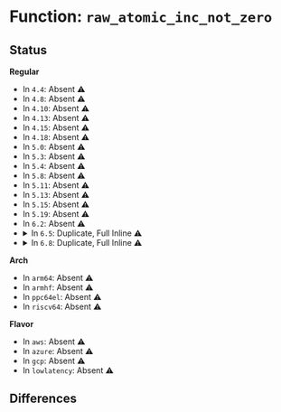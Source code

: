 # Function: <code>raw_atomic_inc_not_zero</code>

## Status
<b>Regular</b>
<ul>
<li>
In <code>4.4</code>: Absent ⚠️
</li>
<li>
In <code>4.8</code>: Absent ⚠️
</li>
<li>
In <code>4.10</code>: Absent ⚠️
</li>
<li>
In <code>4.13</code>: Absent ⚠️
</li>
<li>
In <code>4.15</code>: Absent ⚠️
</li>
<li>
In <code>4.18</code>: Absent ⚠️
</li>
<li>
In <code>5.0</code>: Absent ⚠️
</li>
<li>
In <code>5.3</code>: Absent ⚠️
</li>
<li>
In <code>5.4</code>: Absent ⚠️
</li>
<li>
In <code>5.8</code>: Absent ⚠️
</li>
<li>
In <code>5.11</code>: Absent ⚠️
</li>
<li>
In <code>5.13</code>: Absent ⚠️
</li>
<li>
In <code>5.15</code>: Absent ⚠️
</li>
<li>
In <code>5.19</code>: Absent ⚠️
</li>
<li>
In <code>6.2</code>: Absent ⚠️
</li>
<li>
<details>
<summary>In <code>6.5</code>: Duplicate, Full Inline ⚠️</summary>

**Collision:** Static Duplication

**Inline:** Full

**Transformation:** False

**Instances:**

```
In arch/x86/events/core.c (ffffffff81008399)
Location: include/linux/atomic/atomic-arch-fallback.h:2452
Inline: True
Inline callers:
  - arch/x86/events/core.c:x86_add_exclusive
```
```
In arch/x86/kernel/alternative.c (ffffffff8213e241)
Location: include/linux/atomic/atomic-arch-fallback.h:2452
Inline: True
Inline callers:
  - arch/x86/kernel/alternative.c:poke_int3_handler
```
```
In arch/x86/kernel/cpu/sgx/encl.c (ffffffff810931ce)
Location: include/linux/atomic/atomic-arch-fallback.h:2452
Inline: True
Inline callers:
  - arch/x86/kernel/cpu/sgx/encl.c:sgx_zap_enclave_ptes
  - arch/x86/kernel/cpu/sgx/encl.c:sgx_encl_alloc_backing
  - arch/x86/kernel/cpu/sgx/encl.c:sgx_encl_cpumask
```
```
In arch/x86/kernel/cpu/sgx/main.c (ffffffff810969ca)
Location: include/linux/atomic/atomic-arch-fallback.h:2452
Inline: True
```
```
In kernel/cred.c (ffffffff81133751)
Location: include/linux/atomic/atomic-arch-fallback.h:2452
Inline: True
Inline callers:
  - kernel/cred.c:get_task_cred
```
```
In kernel/sched/core.c (ffffffff811442c5)
Location: include/linux/atomic/atomic-arch-fallback.h:2452
Inline: True
Inline callers:
  - kernel/sched/core.c:sched_core_get
```
```
In kernel/module/main.c (ffffffff811db4d7)
Location: include/linux/atomic/atomic-arch-fallback.h:2452
Inline: True
Inline callers:
  - kernel/module/main.c:try_module_get
```
```
In kernel/events/core.c (ffffffff8136775a)
Location: include/linux/atomic/atomic-arch-fallback.h:2452
Inline: True
Inline callers:
  - kernel/events/core.c:account_event
  - kernel/events/core.c:perf_mmap
  - kernel/events/core.c:perf_mmap
  - kernel/events/core.c:get_pmu_ctx
```
```
In kernel/events/uprobes.c (ffffffff8137fd57)
Location: include/linux/atomic/atomic-arch-fallback.h:2452
Inline: True
Inline callers:
  - kernel/events/uprobes.c:build_map_info
```
```
In mm/vmscan.c (ffffffff813a9271)
Location: include/linux/atomic/atomic-arch-fallback.h:2452
Inline: True
Inline callers:
  - mm/vmscan.c:should_skip_mm
```
```
In mm/rmap.c (ffffffff8140f4ae)
Location: include/linux/atomic/atomic-arch-fallback.h:2452
Inline: True
Inline callers:
  - mm/rmap.c:folio_lock_anon_vma_read
  - mm/rmap.c:folio_get_anon_vma
```
```
In mm/swapfile.c (ffffffff814329b3)
Location: include/linux/atomic/atomic-arch-fallback.h:2452
Inline: True
Inline callers:
  - mm/swapfile.c:try_to_unuse
```
```
In mm/huge_memory.c (ffffffff81473aed)
Location: include/linux/atomic/atomic-arch-fallback.h:2452
Inline: True
Inline callers:
  - mm/huge_memory.c:mm_get_huge_zero_page
```
```
In fs/super.c (ffffffff814b34e4)
Location: include/linux/atomic/atomic-arch-fallback.h:2452
Inline: True
Inline callers:
  - fs/super.c:grab_super
```
```
In fs/userfaultfd.c (ffffffff815262ef)
Location: include/linux/atomic/atomic-arch-fallback.h:2452
Inline: True
Inline callers:
  - fs/userfaultfd.c:userfaultfd_continue
  - fs/userfaultfd.c:userfaultfd_writeprotect
  - fs/userfaultfd.c:userfaultfd_zeropage
  - fs/userfaultfd.c:userfaultfd_copy
  - fs/userfaultfd.c:userfaultfd_register
  - fs/userfaultfd.c:userfaultfd_release
```
```
In fs/mbcache.c (ffffffff8154c98f)
Location: include/linux/atomic/atomic-arch-fallback.h:2452
Inline: True
Inline callers:
  - fs/mbcache.c:mb_cache_entry_get
  - fs/mbcache.c:__entry_find
```
```
In fs/proc/task_mmu.c (ffffffff81564ffc)
Location: include/linux/atomic/atomic-arch-fallback.h:2452
Inline: True
Inline callers:
  - fs/proc/task_mmu.c:pagemap_read
  - fs/proc/task_mmu.c:show_smaps_rollup
  - fs/proc/task_mmu.c:m_start
```
```
In fs/proc/inode.c (ffffffff81569591)
Location: include/linux/atomic/atomic-arch-fallback.h:2452
Inline: True
Inline callers:
  - fs/proc/inode.c:proc_invalidate_siblings_dcache
```
```
In fs/proc/base.c (ffffffff8156ae0a)
Location: include/linux/atomic/atomic-arch-fallback.h:2452
Inline: True
Inline callers:
  - fs/proc/base.c:environ_read
```
```
In fs/kernfs/dir.c (ffffffff815831ef)
Location: include/linux/atomic/atomic-arch-fallback.h:2452
Inline: True
Inline callers:
  - fs/kernfs/dir.c:kernfs_find_and_get_node_by_id
```
```
In fs/fuse/file.c (ffffffff8165b37e)
Location: include/linux/atomic/atomic-arch-fallback.h:2452
Inline: True
```
```
In block/blk-mq-tag.c (ffffffff81786e4d)
Location: include/linux/atomic/atomic-arch-fallback.h:2452
Inline: True
Inline callers:
  - block/blk-mq-tag.c:blk_mq_find_and_get_req
```
```
In io_uring/timeout.c (ffffffff817d9dd1)
Location: include/linux/atomic/atomic-arch-fallback.h:2452
Inline: True
Inline callers:
  - io_uring/timeout.c:io_link_timeout_fn
```
```
In drivers/tty/hvc/hvc_console.c (ffffffff81aba3f5)
Location: include/linux/atomic/atomic-arch-fallback.h:2452
Inline: True
Inline callers:
  - drivers/tty/hvc/hvc_console.c:hvc_alloc
```
```
In drivers/iommu/iommu-sva.c (ffffffff81b2a0a4)
Location: include/linux/atomic/atomic-arch-fallback.h:2452
Inline: True
Inline callers:
  - drivers/iommu/iommu-sva.c:iommu_sva_handle_iopf
```
```
In drivers/base/power/runtime.c (ffffffff81b4df31)
Location: include/linux/atomic/atomic-arch-fallback.h:2452
Inline: True
Inline callers:
  - drivers/base/power/runtime.c:pm_runtime_get_if_active
```
```
In net/ipv6/ip6_flowlabel.c (ffffffff82005d43)
Location: include/linux/atomic/atomic-arch-fallback.h:2452
Inline: True
Inline callers:
  - net/ipv6/ip6_flowlabel.c:ipv6_flowlabel_get
  - net/ipv6/ip6_flowlabel.c:__fl6_sock_lookup
  - net/ipv6/ip6_flowlabel.c:fl_lookup
```
</details>
</li>
<li>
<details>
<summary>In <code>6.8</code>: Duplicate, Full Inline ⚠️</summary>

**Collision:** Static Duplication

**Inline:** Full

**Transformation:** False

**Instances:**

```
In arch/x86/events/core.c (ffffffff8100dab9)
Location: include/linux/atomic/atomic-arch-fallback.h:2461
Inline: True
Inline callers:
  - arch/x86/events/core.c:x86_add_exclusive
```
```
In arch/x86/kernel/alternative.c (ffffffff82220231)
Location: include/linux/atomic/atomic-arch-fallback.h:2461
Inline: True
Inline callers:
  - arch/x86/kernel/alternative.c:poke_int3_handler
```
```
In arch/x86/kernel/cpu/sgx/encl.c (ffffffff8109a63e)
Location: include/linux/atomic/atomic-arch-fallback.h:2461
Inline: True
Inline callers:
  - arch/x86/kernel/cpu/sgx/encl.c:sgx_zap_enclave_ptes
  - arch/x86/kernel/cpu/sgx/encl.c:sgx_encl_alloc_backing
  - arch/x86/kernel/cpu/sgx/encl.c:sgx_encl_cpumask
```
```
In arch/x86/kernel/cpu/sgx/main.c (ffffffff8109df3a)
Location: include/linux/atomic/atomic-arch-fallback.h:2461
Inline: True
```
```
In kernel/sched/core.c (ffffffff8114f7e5)
Location: include/linux/atomic/atomic-arch-fallback.h:2461
Inline: True
Inline callers:
  - kernel/sched/core.c:sched_core_get
```
```
In kernel/module/main.c (ffffffff811f1187)
Location: include/linux/atomic/atomic-arch-fallback.h:2461
Inline: True
Inline callers:
  - kernel/module/main.c:try_module_get
```
```
In kernel/events/core.c (ffffffff81394b09)
Location: include/linux/atomic/atomic-arch-fallback.h:2461
Inline: True
Inline callers:
  - kernel/events/core.c:account_event
  - kernel/events/core.c:perf_mmap
  - kernel/events/core.c:perf_mmap
  - kernel/events/core.c:get_pmu_ctx
```
```
In kernel/events/uprobes.c (ffffffff813a8fa2)
Location: include/linux/atomic/atomic-arch-fallback.h:2461
Inline: True
Inline callers:
  - kernel/events/uprobes.c:build_map_info
```
```
In mm/vmscan.c (ffffffff813dd0bc)
Location: include/linux/atomic/atomic-arch-fallback.h:2461
Inline: True
```
```
In mm/rmap.c (ffffffff8143be78)
Location: include/linux/atomic/atomic-arch-fallback.h:2461
Inline: True
Inline callers:
  - mm/rmap.c:folio_lock_anon_vma_read
  - mm/rmap.c:folio_get_anon_vma
```
```
In mm/swapfile.c (ffffffff8146bdd3)
Location: include/linux/atomic/atomic-arch-fallback.h:2461
Inline: True
Inline callers:
  - mm/swapfile.c:try_to_unuse
```
```
In mm/huge_memory.c (ffffffff814a2ffd)
Location: include/linux/atomic/atomic-arch-fallback.h:2461
Inline: True
Inline callers:
  - mm/huge_memory.c:mm_get_huge_zero_page
```
```
In fs/super.c (ffffffff814e478c)
Location: include/linux/atomic/atomic-arch-fallback.h:2461
Inline: True
Inline callers:
  - fs/super.c:get_bdev_super
  - fs/super.c:grab_super
```
```
In fs/userfaultfd.c (ffffffff8155953a)
Location: include/linux/atomic/atomic-arch-fallback.h:2461
Inline: True
Inline callers:
  - fs/userfaultfd.c:userfaultfd_move
  - fs/userfaultfd.c:userfaultfd_poison
  - fs/userfaultfd.c:userfaultfd_continue
  - fs/userfaultfd.c:userfaultfd_writeprotect
  - fs/userfaultfd.c:userfaultfd_zeropage
  - fs/userfaultfd.c:userfaultfd_copy
  - fs/userfaultfd.c:userfaultfd_unregister
  - fs/userfaultfd.c:userfaultfd_register
  - fs/userfaultfd.c:userfaultfd_release
```
```
In fs/mbcache.c (ffffffff815827bf)
Location: include/linux/atomic/atomic-arch-fallback.h:2461
Inline: True
Inline callers:
  - fs/mbcache.c:mb_cache_entry_get
  - fs/mbcache.c:__entry_find
```
```
In fs/proc/task_mmu.c (ffffffff8159c3fc)
Location: include/linux/atomic/atomic-arch-fallback.h:2461
Inline: True
Inline callers:
  - fs/proc/task_mmu.c:pagemap_read
  - fs/proc/task_mmu.c:show_smaps_rollup
  - fs/proc/task_mmu.c:m_start
```
```
In fs/proc/inode.c (ffffffff815a1bb1)
Location: include/linux/atomic/atomic-arch-fallback.h:2461
Inline: True
Inline callers:
  - fs/proc/inode.c:proc_invalidate_siblings_dcache
```
```
In fs/proc/base.c (ffffffff815a37ea)
Location: include/linux/atomic/atomic-arch-fallback.h:2461
Inline: True
Inline callers:
  - fs/proc/base.c:environ_read
```
```
In fs/kernfs/dir.c (ffffffff815bbe3f)
Location: include/linux/atomic/atomic-arch-fallback.h:2461
Inline: True
Inline callers:
  - fs/kernfs/dir.c:kernfs_find_and_get_node_by_id
```
```
In fs/fuse/file.c (ffffffff8169504e)
Location: include/linux/atomic/atomic-arch-fallback.h:2461
Inline: True
```
```
In block/blk-mq-tag.c (ffffffff817c952d)
Location: include/linux/atomic/atomic-arch-fallback.h:2461
Inline: True
Inline callers:
  - block/blk-mq-tag.c:blk_mq_find_and_get_req
```
```
In io_uring/timeout.c (ffffffff8181dfe1)
Location: include/linux/atomic/atomic-arch-fallback.h:2461
Inline: True
Inline callers:
  - io_uring/timeout.c:io_link_timeout_fn
```
```
In drivers/tty/hvc/hvc_console.c (ffffffff81b0d135)
Location: include/linux/atomic/atomic-arch-fallback.h:2461
Inline: True
Inline callers:
  - drivers/tty/hvc/hvc_console.c:hvc_alloc
```
```
In drivers/iommu/iommu-sva.c (ffffffff81b81274)
Location: include/linux/atomic/atomic-arch-fallback.h:2461
Inline: True
Inline callers:
  - drivers/iommu/iommu-sva.c:iommu_sva_handle_iopf
```
```
In drivers/base/power/runtime.c (ffffffff81ba64b1)
Location: include/linux/atomic/atomic-arch-fallback.h:2461
Inline: True
Inline callers:
  - drivers/base/power/runtime.c:pm_runtime_get_if_active
```
```
In net/ipv6/ip6_flowlabel.c (ffffffff820d4b95)
Location: include/linux/atomic/atomic-arch-fallback.h:2461
Inline: True
Inline callers:
  - net/ipv6/ip6_flowlabel.c:ipv6_flowlabel_get
  - net/ipv6/ip6_flowlabel.c:__fl6_sock_lookup
  - net/ipv6/ip6_flowlabel.c:fl_lookup
```
</details>
</li>
</ul>
<b>Arch</b>
<ul>
<li>
In <code>arm64</code>: Absent ⚠️
</li>
<li>
In <code>armhf</code>: Absent ⚠️
</li>
<li>
In <code>ppc64el</code>: Absent ⚠️
</li>
<li>
In <code>riscv64</code>: Absent ⚠️
</li>
</ul>
<b>Flavor</b>
<ul>
<li>
In <code>aws</code>: Absent ⚠️
</li>
<li>
In <code>azure</code>: Absent ⚠️
</li>
<li>
In <code>gcp</code>: Absent ⚠️
</li>
<li>
In <code>lowlatency</code>: Absent ⚠️
</li>
</ul>

## Differences
